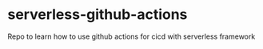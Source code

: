 # serverless-github-actions
Repo to learn how to use github actions for cicd with serverless framework
